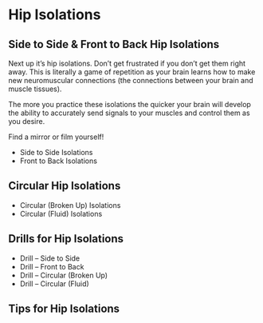# Hip Isolations
## Side to Side & Front to Back Hip Isolations

Next up it’s hip isolations. Don’t get frustrated if you don’t get them right away. This is literally a game of repetition as your brain learns how to make new neuromuscular connections (the connections between your brain and muscle tissues).

The more you practice these isolations the quicker your brain will develop the ability to accurately send signals to your muscles and control them as you desire.

Find a mirror or film yourself!

* Side to Side Isolations
* Front to Back Isolations

## Circular Hip Isolations

* Circular (Broken Up) Isolations
* Circular (Fluid) Isolations

## Drills for Hip Isolations

* Drill – Side to Side
* Drill – Front to Back
* Drill – Circular (Broken Up)
* Drill – Circular (Fluid)

## Tips for Hip Isolations

